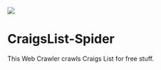 ![]([Imgur](https://i.imgur.com/8Pvgxva.jpg))

# CraigsList-Spider
This Web Crawler crawls Craigs List for free stuff.  
